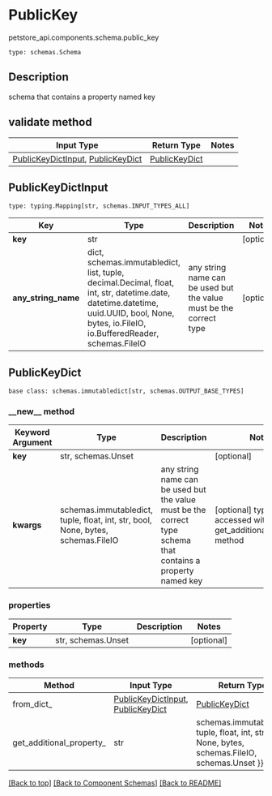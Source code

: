 # PublicKey
petstore_api.components.schema.public_key
```
type: schemas.Schema
```

## Description
schema that contains a property named key

## validate method
Input Type | Return Type | Notes
------------ | ------------- | -------------
[PublicKeyDictInput](#publickeydictinput), [PublicKeyDict](#publickeydict) | [PublicKeyDict](#publickeydict) |

## PublicKeyDictInput
```
type: typing.Mapping[str, schemas.INPUT_TYPES_ALL]
```
Key | Type |  Description | Notes
------------ | ------------- | ------------- | -------------
**key** | str |  | [optional]
**any_string_name** | dict, schemas.immutabledict, list, tuple, decimal.Decimal, float, int, str, datetime.date, datetime.datetime, uuid.UUID, bool, None, bytes, io.FileIO, io.BufferedReader, schemas.FileIO | any string name can be used but the value must be the correct type | [optional]

## PublicKeyDict
```
base class: schemas.immutabledict[str, schemas.OUTPUT_BASE_TYPES]

```
### &lowbar;&lowbar;new&lowbar;&lowbar; method
Keyword Argument | Type | Description | Notes
---------------- | ---- | ----------- | -----
**key** | str, schemas.Unset |  | [optional]
**kwargs** | schemas.immutabledict, tuple, float, int, str, bool, None, bytes, schemas.FileIO | any string name can be used but the value must be the correct type schema that contains a property named key | [optional] typed value is accessed with the get_additional_property_ method

### properties
Property | Type | Description | Notes
-------- | ---- | ----------- | -----
**key** | str, schemas.Unset |  | [optional]

### methods
Method | Input Type | Return Type | Notes
------ | ---------- | ----------- | ------
from_dict_ | [PublicKeyDictInput](#publickeydictinput), [PublicKeyDict](#publickeydict) | [PublicKeyDict](#publickeydict) | a constructor
get_additional_property_ | str | schemas.immutabledict, tuple, float, int, str, bool, None, bytes, schemas.FileIO, schemas.Unset }} | provides type safety for additional properties

[[Back to top]](#top) [[Back to Component Schemas]](../../../README.md#Component-Schemas) [[Back to README]](../../../README.md)
